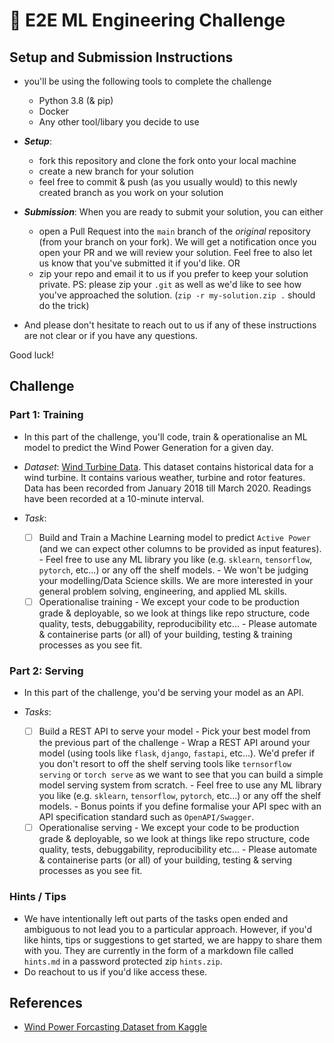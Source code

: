 # 🤖 E2E ML Engineering Challenge

## Setup and Submission Instructions

- you'll be using the following tools to complete the challenge
  - Python 3.8 (& pip)
  - Docker
  - Any other tool/libary you decide to use

- **_Setup_**:
  - fork this repository and clone the fork onto your local machine
  - create a new branch for your solution
  - feel free to commit & push (as you usually would) to this newly created branch as you work on your solution

- **_Submission_**: When you are ready to submit your solution, you can either
  - open a Pull Request into the `main` branch of the *original* repository (from your branch on your fork). We will get a notification once you open your PR and we will review your solution. Feel free to also let us know that you've submitted it if you'd like.
  OR
  - zip your repo and email it to us if you prefer to keep your solution private. PS: please zip your `.git` as well as we'd like to see how you've approached the solution. (`zip -r my-solution.zip .` should do the trick)

- And please don't hesitate to reach out to us if any of these instructions are not clear or if you have any questions.

Good luck!

## Challenge

### Part 1: Training

- In this part of the challenge, you'll code, train & operationalise an ML model to predict the Wind Power Generation for a given day.

- _Dataset_: [Wind Turbine Data](./data/wind_power_generation.csv). This dataset contains historical data for a wind turbine. It contains various weather, turbine and rotor features. Data has been recorded from January 2018 till March 2020. Readings have been recorded at a 10-minute interval.

- _Task_:
  - [ ] Build and Train a Machine Learning model to predict `Active Power` (and we can expect other columns to be provided as input features).
        - Feel free to use any ML library you like (e.g. `sklearn`, `tensorflow`, `pytorch`, etc...) or any off the shelf models.
        - We won't be judging your modelling/Data Science skills. We are more interested in your general problem solving, engineering, and applied ML skills.
  - [ ] Operationalise training
        - We except your code to be production grade & deployable, so we look at things like repo structure, code quality, tests, debuggability, reproducibility etc...
        - Please automate & containerise parts (or all) of your building, testing & training processes as you see fit.  

### Part 2: Serving

- In this part of the challenge, you'd be serving your model as an API.

- _Tasks_:
  - [ ] Build a REST API to serve your model
        - Pick your best model from the previous part of the challenge
        - Wrap a REST API around your model (using tools like `flask`, `django`, `fastapi`, etc...). We'd prefer if you don't resort to off the shelf serving tools like `ternsorflow serving` or `torch serve` as we want to see that you can build a simple model serving system from scratch.
        - Feel free to use any ML library you like (e.g. `sklearn`, `tensorflow`, `pytorch`, etc...) or any off the shelf models.
        - Bonus points if you define formalise your API spec with an API specification standard such as `OpenAPI/Swagger`.
  - [ ] Operationalise serving
        - We except your code to be production grade & deployable, so we look at things like repo structure, code quality, tests, debuggability, reproducibility etc...
        - Please automate & containerise parts (or all) of your building, testing & serving processes as you see fit.

### Hints / Tips

- We have intentionally left out parts of the tasks open ended and ambiguous to not lead you to a particular approach. However, if you'd like hints, tips or suggestions to get started, we are happy to share them with you. They are currently in the form of a markdown file called `hints.md` in a password protected zip `hints.zip`.
- Do reachout to us if you'd like access these.

## References

- [Wind Power Forcasting Dataset from Kaggle](https://www.kaggle.com/theforcecoder/wind-power-forecasting)
